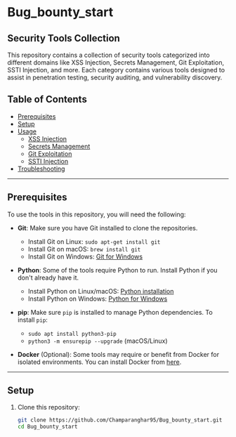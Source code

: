 # Bug_bounty_start
## Security Tools Collection

This repository contains a collection of security tools categorized into different domains like XSS Injection, Secrets Management, Git Exploitation, SSTI Injection, and more. Each category contains various tools designed to assist in penetration testing, security auditing, and vulnerability discovery.

## Table of Contents

- [Prerequisites](#prerequisites)
- [Setup](#setup)
- [Usage](#usage)
  - [XSS Injection](#xss-injection)
  - [Secrets Management](#secrets-management)
  - [Git Exploitation](#git-exploitation)
  - [SSTI Injection](#ssti-injection)
- [Troubleshooting](#troubleshooting)

---

## Prerequisites

To use the tools in this repository, you will need the following:

- **Git**: Make sure you have Git installed to clone the repositories.
  - Install Git on Linux: `sudo apt-get install git`
  - Install Git on macOS: `brew install git`
  - Install Git on Windows: [Git for Windows](https://gitforwindows.org/)
  
- **Python**: Some of the tools require Python to run. Install Python if you don't already have it.
  - Install Python on Linux/macOS: [Python installation](https://docs.python-guide.org/starting/install3/linux/)
  - Install Python on Windows: [Python for Windows](https://www.python.org/downloads/windows/)
  
- **pip**: Make sure `pip` is installed to manage Python dependencies. To install `pip`:
  - `sudo apt install python3-pip`
  - `python3 -m ensurepip --upgrade` (macOS/Linux)
  
- **Docker** (Optional): Some tools may require or benefit from Docker for isolated environments. You can install Docker from [here](https://docs.docker.com/get-docker/).

---

## Setup

1. Clone this repository:

   ```bash
   git clone https://github.com/Champaranghar95/Bug_bounty_start.git
   cd Bug_bounty_start
